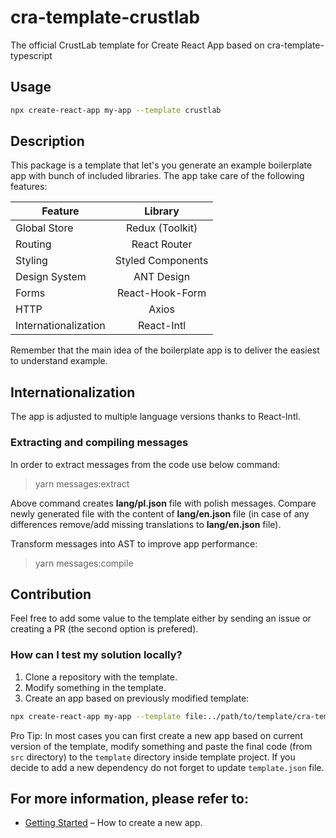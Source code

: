 # cra-template-crustlab

The official CrustLab template for Create React App based on cra-template-typescript

## Usage

```bash
npx create-react-app my-app --template crustlab
```

## Description
This package is a template that let's you generate an example boilerplate app with bunch of included libraries. The app take care of the following features:

| Feature              | Library           |
| -------------------- |:-----------------:|
| Global Store         | Redux (Toolkit)   | 
| Routing              | React Router      |
| Styling              | Styled Components |
| Design System        | ANT Design        |
| Forms                | React-Hook-Form   |
| HTTP                 | Axios             |
| Internationalization | React-Intl        |

Remember that the main idea of the boilerplate app is to deliver the easiest to understand example.

## Internationalization

The app is adjusted to multiple language versions thanks to React-Intl.

### Extracting and compiling messages

In order to extract messages from the code use below command:

> yarn messages:extract

Above command creates __lang/pl.json__ file with polish messages. Compare newly generated file with the content of __lang/en.json__ file (in case of any differences remove/add missing translations to __lang/en.json__ file).

Transform messages into AST to improve app performance:

> yarn messages:compile

## Contribution

Feel free to add some value to the template either by sending an issue or creating a PR (the second option is prefered).

### How can I test my solution locally?

1. Clone a repository with the template.
2. Modify something in the template.
3. Create an app based on previously modified template:
```bash
npx create-react-app my-app --template file:../path/to/template/cra-template-crustlab
```

Pro Tip:
In most cases you can first create a new app based on current version of the template, modify something and paste the final code (from `src` directory) to the `template` directory inside template project. If you decide to add a new dependency do not forget to update `template.json` file.

## For more information, please refer to:

- [Getting Started](https://create-react-app.dev/docs/getting-started) – How to create a new app.
